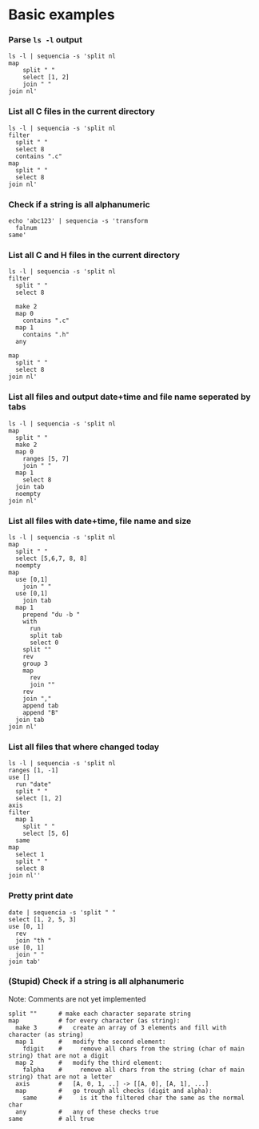 # Basic examples

### Parse `ls -l` output
```shell
ls -l | sequencia -s 'split nl
map
    split " "
    select [1, 2]
    join " "
join nl'
```

### List all C files in the current directory
```shell
ls -l | sequencia -s 'split nl
filter
  split " "
  select 8
  contains ".c"
map
  split " "
  select 8
join nl'
```

### Check if a string is all alphanumeric
```shell
echo 'abc123' | sequencia -s 'transform
  falnum
same'
```

### List all C and H files in the current directory
```shell
ls -l | sequencia -s 'split nl
filter
  split " "
  select 8

  make 2
  map 0
    contains ".c"
  map 1
    contains ".h"
  any

map
  split " "
  select 8
join nl'
```

### List all files and output date+time and file name seperated by tabs
```shell
ls -l | sequencia -s 'split nl
map
  split " "
  make 2
  map 0
    ranges [5, 7]
    join " "
  map 1
    select 8
  join tab
  noempty
join nl'
```

### List all files with date+time, file name and size
```shell
ls -l | sequencia -s 'split nl
map
  split " "
  select [5,6,7, 8, 8]
  noempty
map
  use [0,1]
    join " "
  use [0,1]
    join tab
  map 1
    prepend "du -b "
    with
      run
      split tab
      select 0
    split ""
    rev
    group 3
    map
      rev
      join ""
    rev
    join ","
    append tab
    append "B"
  join tab
join nl'
```

### List all files that where changed today
```shell
ls -l | sequencia -s 'split nl
ranges [1, -1]
use []
  run "date"
  split " "
  select [1, 2]
axis
filter
  map 1
    split " "
    select [5, 6]
  same
map
  select 1
  split " "
  select 8
join nl''
```

### Pretty print date
```shell
date | sequencia -s 'split " "
select [1, 2, 5, 3]
use [0, 1]
  rev
  join "th "
use [0, 1]
  join " "
join tab'
```

### (Stupid) Check if a string is all alphanumeric
Note: Comments are not yet implemented
```
split ""      # make each character separate string
map           # for every character (as string):
  make 3      #   create an array of 3 elements and fill with character (as string)
  map 1       #   modify the second element:
    fdigit    #     remove all chars from the string (char of main string) that are not a digit
  map 2       #   modify the third element:
    falpha    #     remove all chars from the string (char of main string) that are not a letter
  axis        #   [A, 0, 1, ..] -> [[A, 0], [A, 1], ...]
  map         #   go trough all checks (digit and alpha):
    same      #     is it the filtered char the same as the normal char
  any         #   any of these checks true
same          # all true
```
